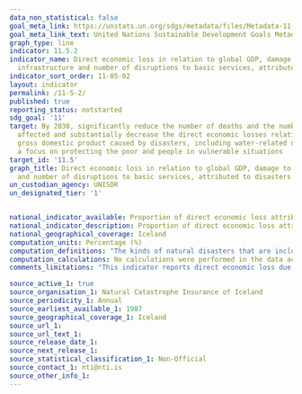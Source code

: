 ```yaml
---
data_non_statistical: false
goal_meta_link: https://unstats.un.org/sdgs/metadata/files/Metadata-11-05-02.pdf
goal_meta_link_text: United Nations Sustainable Development Goals Metadata (pdf 2066kB)
graph_type: line
indicator: 11.5.2
indicator_name: Direct economic loss in relation to global GDP, damage to critical
  infrastructure and number of disruptions to basic services, attributed to disasters
indicator_sort_order: 11-05-02
layout: indicator
permalink: /11-5-2/
published: true
reporting_status: notstarted
sdg_goal: '11'
target: By 2030, significantly reduce the number of deaths and the number of people
  affected and substantially decrease the direct economic losses relative to global
  gross domestic product caused by disasters, including water-related disasters, with
  a focus on protecting the poor and people in vulnerable situations
target_id: '11.5'
graph_title: Direct economic loss in relation to global GDP, damage to critical infrastructure
  and number of disruptions to basic services, attributed to disasters
un_custodian_agency: UNISDR
un_designated_tier: '1'


national_indicator_available: Proportion of direct economic loss attributed to distasters as a percentage of GDP 
national_indicator_description: Proportion of direct economic loss attributed to distasters as a percentage of GDP for disasters covered by the Natural Catastrophe Insurance of Iceland
national_geographical_coverage: Iceland
computation_units: Percentage (%)
computation_definitions: "The kinds of natural disasters that are included in this indicator are Volcanic eruptions, Earthquakes, Landslides, Avalanches and Flooding"
computation_calculations: No calculations were performed in the data acquisition of this indicator as appropriate data was readily available. For insight into the details of potential calculations please refer to the original source metadata or source contact.
comments_limitations: "This indicator reports direct economic loss due to disasters that is covered by the Natural Catastrophe Insurance of Iceland. The Natural Catastrophe Insurance of Iceland insures against direct damage resulting from the following natural disasters: volcanic eruptions, earthquakes, landslides, avalanches and flooding. The large peaks observable in the data are due to avalanches e.g. in Flateyri (1995) and earthquakes in Southern Iceland (2000 and 2008)"

source_active_1: true
source_organisation_1: Natural Catastrophe Insurance of Iceland
source_periodicity_1: Annual
source_earliest_available_1: 1987
source_geographical_coverage_1: Iceland
source_url_1: 
source_url_text_1: 
source_release_date_1: 
source_next_release_1: 
source_statistical_classification_1: Non-Official
source_contact_1: nti@nti.is
source_other_info_1: 
---
```

